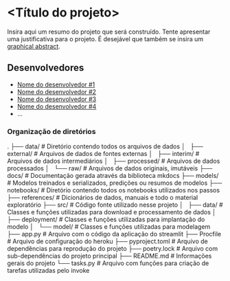 # <Título do projeto>

Insira aqui um resumo do projeto que será construído. Tente apresentar uma justificativa para o projeto. É desejável que também se insira um [graphical abstract](https://www.elsevier.com/authors/tools-and-resources/visual-abstract).

## Desenvolvedores

- [Nome do desenvolvedor #1](url-do-github-do-desenvolvedor-#1)
- [Nome do desenvolvedor #2](url-do-github-do-desenvolvedor-#2)
- [Nome do desenvolvedor #3](url-do-github-do-desenvolvedor-#3)
- [Nome do desenvolvedor #4](url-do-github-do-desenvolvedor-#4)
- ...



### Organização de diretórios

.
├── data/ # Diretório contendo todos os arquivos de dados
│   ├── external/ # Arquivos de dados de fontes externas
│   ├── interim/ # Arquivos de dados intermediários
│   ├── processed/ # Arquivos de dados processados
│   └── raw/ # Arquivos de dados originais, imutáveis
├── docs/ # Documentação gerada através da biblioteca mkdocs
├── models/ # Modelos treinados e serializados, predições ou resumos de modelos
├── notebooks/ # Diretório contendo todos os notebooks utilizados nos passos
├── references/ # Dicionários de dados, manuais e todo o material exploratório
├── src/ # Código fonte utilizado nesse projeto
│   ├── data/ # Classes e funções utilizadas para download e processamento de dados
│   ├── deployment/ # Classes e funções utilizadas para implantação do modelo
│   └── model/ # Classes e funções utilizadas para modelagem
├── app.py # Arquivo com o código da aplicação do streamlit
├── Procfile # Arquivo de configuração do heroku
├── pyproject.toml # Arquivo de dependências para reprodução do projeto
├── poetry.lock # Arquivo com sub-dependências do projeto principal
├── README.md # Informações gerais do projeto
└── tasks.py # Arquivo com funções para criação de tarefas utilizadas pelo invoke

```

```
